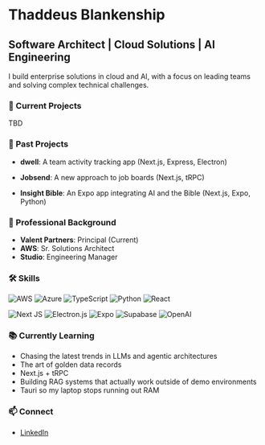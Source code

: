 # Thaddeus Blankenship

## Software Architect | Cloud Solutions | AI Engineering
I build enterprise solutions in cloud and AI, with a focus on leading teams and solving complex technical challenges.

### 🚀 Current Projects

TBD

### 📱 Past Projects

- **dwell**: A team activity tracking app (Next.js, Express, Electron)

- **Jobsend**: A new approach to job boards (Next.js, tRPC)

- **Insight Bible**: An Expo app integrating AI and the Bible (Next.js, Expo, Python)

### 💼 Professional Background
- **Valent Partners**: Principal (Current)
- **AWS**: Sr. Solutions Architect
- **Studio**: Engineering Manager

### 🛠️ Skills
![AWS](https://img.shields.io/badge/AWS-%23FF9900.svg?style=for-the-badge&logo=amazon-aws&logoColor=white)
![Azure](https://img.shields.io/badge/azure-%230072C6.svg?style=for-the-badge&logo=microsoftazure&logoColor=white)
![TypeScript](https://img.shields.io/badge/typescript-%23007ACC.svg?style=for-the-badge&logo=typescript&logoColor=white)
![Python](https://img.shields.io/badge/python-3670A0?style=for-the-badge&logo=python&logoColor=ffdd54)
![React](https://img.shields.io/badge/react-%2320232a.svg?style=for-the-badge&logo=react&logoColor=%2361DAFB)

![Next JS](https://img.shields.io/badge/Next-black?style=for-the-badge&logo=next.js&logoColor=white)
![Electron.js](https://img.shields.io/badge/Electron-191970?style=for-the-badge&logo=Electron&logoColor=white)
![Expo](https://img.shields.io/badge/expo-1C1E24?style=for-the-badge&logo=expo&logoColor=#D04A37)
![Supabase](https://img.shields.io/badge/Supabase-3ECF8E?style=for-the-badge&logo=supabase&logoColor=white)
![OpenAI](https://img.shields.io/badge/OpenAI-412991?style=for-the-badge&logo=openai&logoColor=white)

### 📚 Currently Learning
- Chasing the latest trends in LLMs and agentic architectures
- The art of golden data records
- Next.js + tRPC
- Building RAG systems that actually work outside of demo environments
- Tauri so my laptop stops running out RAM

### 📫 Connect
- [LinkedIn](https://linkedin.com/in/thaddeusb)
